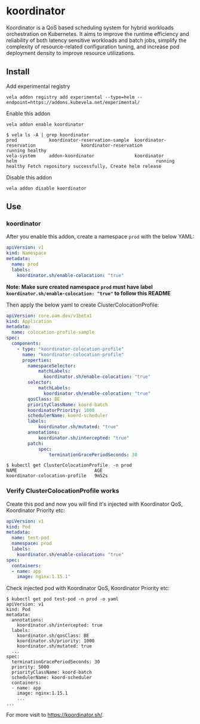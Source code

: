# koordinator

Koordinator is a QoS based scheduling system for hybrid workloads orchestration on Kubernetes. It aims to improve the runtime efficiency and reliability of both latency sensitive workloads and batch jobs, simplify the complexity of resource-related configuration tuning, and increase pod deployment density to improve resource utilizations.

## Install

Add experimental registry
```
vela addon registry add experimental --type=helm --endpoint=https://addons.kubevela.net/experimental/
```

Enable this addon
```
vela addon enable koordinator
```

```shell
$ vela ls -A | grep koordinator
prod            koordinator-reservation-sample  koordinator-reservation                 koordinator-reservation                                 running healthy
vela-system     addon-koordinator               koordinator                             helm                                                    running healthy Fetch repository successfully, Create helm release
```

Disable this addon
```
vela addon disable koordinator
```

## Use
### koordinator

After you enable this addon, create a namespace `prod` with the below YAML:

```yaml
apiVersion: v1
kind: Namespace
metadata:
  name: prod
  labels:
    koordinator.sh/enable-colocation: "true"
```

**Note: Make sure created namespace `prod` must have label `koordinator.sh/enable-colocation: "true"` to follow this README**

Then apply the below yaml to create ClusterColocationProfile:

```yaml
apiVersion: core.oam.dev/v1beta1
kind: Application
metadata:
  name: colocation-profile-sample
spec:
  components:
    - type: "koordinator-colocation-profile"
      name: "koordinator-colocation-profile"
      properties:
        namespaceSelector:
            matchLabels:
              koordinator.sh/enable-colocation: "true"
        selector:
            matchLabels:
              koordinator.sh/enable-colocation: "true"
        qosClass: BE
        priorityClassName: koord-batch
        koordinatorPriority: 1000
        schedulerName: koord-scheduler
        labels:
            koordinator.sh/mutated: "true"
        annotations: 
            koordinator.sh/intercepted: "true"
        patch:
            spec:
                terminationGracePeriodSeconds: 30
```

```shell
$ kubectl get ClusterColocationProfile  -n prod
NAME                             AGE
koordinator-colocation-profile   9m52s
```

### Verify ClusterColocationProfile works

Create this pod and now you will find it's injected with Koordinator QoS, Koordinator Priority etc:

```yaml
apiVersion: v1
kind: Pod
metadata:
  name: test-pod
  namespace: prod
  labels:
    koordinator.sh/enable-colocation: "true"
spec:
  containers:
  - name: app
    image: nginx:1.15.1"
```

Check injected pod with Koordinator QoS, Koordinator Priority etc:

```shell
$ kubectl get pod test-pod -n prod -o yaml
apiVersion: v1
kind: Pod
metadata:
  annotations:
    koordinator.sh/intercepted: true
  labels:
    koordinator.sh/qosClass: BE
    koordinator.sh/priority: 1000
    koordinator.sh/mutated: true
  ...
spec:
  terminationGracePeriodSeconds: 30
  priority: 5000
  priorityClassName: koord-batch
  schedulerName: koord-scheduler
  containers:
  - name: app
    image: nginx:1.15.1
    ...
...
```

For more visit to https://koordinator.sh/.
